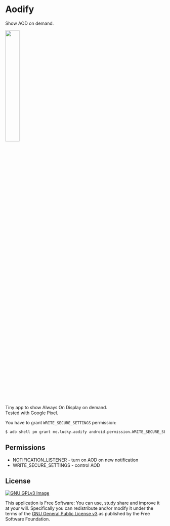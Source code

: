 # Aodify

Show AOD on demand.

<!-- [<img -->
<!--      src="https://fdroid.gitlab.io/artwork/badge/get-it-on.png" -->
<!--      alt="Get it on F-Droid" -->
<!--      height="80">](https://f-droid.org/packages/me.lucky.aodify/) -->
<!-- [<img -->
<!--       src="https://play.google.com/intl/en_us/badges/images/generic/en-play-badge.png" -->
<!--       alt="Get it on Google Play" -->
<!--       height="80">](https://play.google.com/store/apps/details?id=me.lucky.aodify) -->

<img
     src="https://raw.githubusercontent.com/x13a/Aodify/main/fastlane/metadata/android/en-US/images/phoneScreenshots/1.png"
     width="30%"
     height="30%">

Tiny app to show Always On Display on demand.  
Tested with Google Pixel.

You have to grant `WRITE_SECURE_SETTINGS` permission:
```sh
$ adb shell pm grant me.lucky.aodify android.permission.WRITE_SECURE_SETTINGS
```

## Permissions

* NOTIFICATION_LISTENER - turn on AOD on new notification
* WRITE_SECURE_SETTINGS - control AOD

## License
[![GNU GPLv3 Image](https://www.gnu.org/graphics/gplv3-127x51.png)](https://www.gnu.org/licenses/gpl-3.0.en.html)

This application is Free Software: You can use, study share and improve it at your will.
Specifically you can redistribute and/or modify it under the terms of the
[GNU General Public License v3](https://www.gnu.org/licenses/gpl.html) as published by the Free
Software Foundation.
